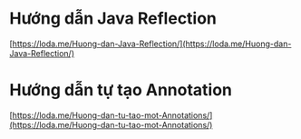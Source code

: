# Hướng dẫn Java Reflection
[https://loda.me/Huong-dan-Java-Reflection/](https://loda.me/Huong-dan-Java-Reflection/)

# Hướng dẫn tự tạo Annotation
[https://loda.me/Huong-dan-tu-tao-mot-Annotations/](https://loda.me/Huong-dan-tu-tao-mot-Annotations/)
